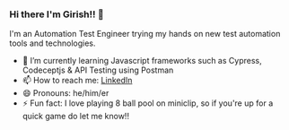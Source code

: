 ### Hi there I'm Girish!! 👋
I'm an Automation Test Engineer trying my hands on new test automation tools and technologies.

- 🌱 I’m currently learning Javascript frameworks such as Cypress, Codeceptjs & API Testing using Postman 
- 📫 How to reach me:
      <a href="https://in.linkedin.com/in/girish-g-nair">LinkedIn</a>
- 😄 Pronouns: he/him/er
- ⚡ Fun fact: I love playing 8 ball pool on miniclip, so if you're up for a quick game do let me know!! 

<!--
**JavaGirish/JavaGirish** is a ✨ _special_ ✨ repository because its `README.md` (this file) appears on your GitHub profile.

Here are some ideas to get you started:



- 👯 I’m looking to collaborate on ...
- 🤔 I’m looking for help with ...
- 💬 Ask me about ...
- 🔭 I’m currently working on exploring new tools and technologies that would make an 



-->
